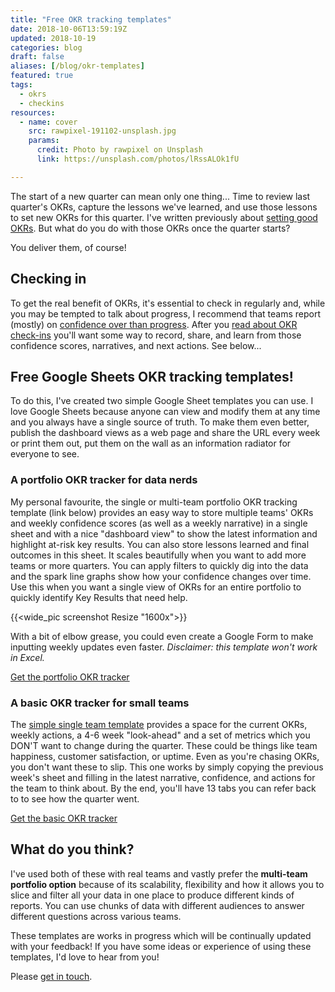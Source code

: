 ```yaml
---
title: "Free OKR tracking templates"
date: 2018-10-06T13:59:19Z
updated: 2018-10-19
categories: blog  
draft: false
aliases: [/blog/okr-templates]
featured: true
tags:
  - okrs
  - checkins
resources:
  - name: cover
    src: rawpixel-191102-unsplash.jpg
    params:
      credit: Photo by rawpixel on Unsplash
      link: https://unsplash.com/photos/lRssALOk1fU

---
```


The start of a new quarter can mean only one thing... Time to review last quarter's OKRs, capture the lessons we've learned, and use those lessons to set new OKRs for this quarter. I've written previously about [setting good OKRs](/blog/running-an-okr-setting-workshop). But what do you do with those OKRs once the quarter starts?

You deliver them, of course!

## Checking in
To get the real benefit of OKRs, it's essential to check in regularly and, while you may be tempted to talk about progress, I recommend that teams report (mostly) on [confidence over than progress](/blog/measure-confidence-not-progress). After you [read about OKR check-ins](/blog/okr-check-in-guide) you'll want some way to record, share, and learn from those confidence scores, narratives, and next actions. See below... 

<!--While it's nice to track progress towards your goals, [what really matters is how confident you are](/blog/measure-confidence-not-progress) that you'll achieve them and what you will do to improve that confidence. **Every week**, you should be checking in on each Key Result to see how confident you are in delivering it. I'll often do a quick "**Fist to Five**" with my teams for each Key Result. Each team member holds up 0-5 fingers as a way to state how confident they are that the Key Result will be delivered as it's written. A fist means "I have NO confidence that we will deliver this Key Result" and an open palm (5 fingers) means, I am 100% confident we will deliver this Key Result.

## Upping your confidence
After doing a quick vote, I'll check in with the highest and lowest votes to see why they feel the way they do, giving each person about 20 seconds to state their reasoning. Then we vote again until we have a good consensus. If confidence is any less than 5, I'll ask the group "What would it take to increase your confidence by one whole finger?" We discuss for a minute and then I ask "What actions (if any) will we commit to doing this week to make that happen?" Usually one or two key actions will come up for each Key Result. We write them down on our weekly scorecard and move on, promising to check in on these actions throughout the week during our Daily Stand-ups.-->

## Free Google Sheets OKR tracking templates!
To do this, I've created two simple Google Sheet templates you can use. I love Google Sheets because anyone can view and modify them at any time and you always have a single source of truth. To make them even better, publish the dashboard views as a web page and share the URL every week or print them out, put them on the wall as an information radiator for everyone to see.


### A portfolio OKR tracker for data nerds
My personal favourite, the single or multi-team portfolio OKR tracking template (link below) provides an easy way to store multiple teams' OKRs and weekly confidence scores (as well as a weekly narrative) in a single sheet and with a nice "dashboard view" to show the latest information and highlight at-risk key results. You can also store lessons learned and final outcomes in this sheet. It scales beautifully when you want to add more teams or more quarters. You can apply filters to quickly dig into the data and the spark line graphs show how your confidence changes over time. Use this when you want a single view of OKRs for an entire portfolio to quickly identify Key Results that need help.

{{<wide_pic screenshot Resize "1600x">}}
 
With a bit of elbow grease, you could even create a Google Form to make inputting weekly updates even faster. _Disclaimer: this template won't work in Excel._

<a id="openSignup" href="#" class="btn btn-large btn-primary">Get the portfolio OKR tracker</a>

<script language="javascript">

  document.getElementById('openSignup').addEventListener('click', function(event) {
    event.preventDefault();
    event.stopPropagation();
    $("#openSignup").hide();
    $("#signup").toggle();
  }, false);

</script>

<div class="container" id="signup" style="display: none; background: #ffe; border: 1px solid #333; padding-bottom: 1rem">
<h2>Nearly there...</h2>
<p>Please sign up for my mailing list and instantly receive your link to the Google Sheets multi-team (portfolio) OKR tracker.</p>
  <form id="mc-embedded-subscribe-form" class="validate form-inline" action="https://peterkappus.us1.list-manage.com/subscribe/post?u=10ffa78e08f6e78889f89ddb0&amp;id=36bceac653" method="post" name="mc-embedded-subscribe-form" target="_blank">
    <div class="d-inline-flex" style="width:100%">
      <div style="flex-grow: 1">
        <div class="mc-field-group">
          <label for="mce-FIRST_NAME" class="sr-only">First Name </label>
          <input class="form-control form-control-lg mr-3 required email" style="width:90%"  type="text" value="" name="FIRST_NAME" id="mce-FIRST_NAME" placeholder="First name">
        </div>
      </div>
      <div style="flex-grow: 1">
        <label class="sr-only" for="EMAIL">Email</label> <input id="mce-EMAIL" class="form-control form-control-lg mr-3 required email" style="width:100%" type="email" value name="EMAIL" placeholder="Email" required>
        <div style="position: absolute; left: -5000px;" aria-hidden="true">
          <input type="text" name="b_10ffa78e08f6e78889f89ddb0_36bceac653" tabindex="-1" value></div>
        </div>
        <div>
          <input class="btn btn-primary btn-lg" type="submit" value="Subscribe" name="subscribe" style="margin-left: 2rem"><div id="mce-responses" class="clear"></div>
          <div id="mce-error-response" class="response" style="display:none"></div>
          <div id="mce-success-response" class="response" style="display:none"></div>
        </div>
      </div>
    </form>
</div>


### A basic OKR tracker for small teams
The [simple single team template](https://docs.google.com/spreadsheets/d/11oc_gVInaBYuY_4zSddWR1x_2m0moOPmTfc7Ds3Dl5Y/edit#gid=0) provides a space for the current OKRs, weekly actions, a 4-6 week "look-ahead" and a set of metrics which you DON'T want to change during the quarter. These could be things like team happiness, customer satisfaction, or uptime. Even as you're chasing OKRs, you don't want these to slip. This one works by simply copying the previous week's sheet and filling in the latest narrative, confidence, and actions for the team to think about. By the end, you'll have 13 tabs you can refer back to to see how the quarter went.

<a href="https://docs.google.com/spreadsheets/d/11oc_gVInaBYuY_4zSddWR1x_2m0moOPmTfc7Ds3Dl5Y/edit#gid=0" class="btn btn-large btn-primary">Get the basic OKR tracker</a>

## What do you think?
I've used both of these with real teams and vastly prefer the **multi-team portfolio option** because of its scalability, flexibility and how it allows you to slice and filter all your data in one place to produce different kinds of reports. You can use chunks of data with different audiences to answer different questions across various teams.

These templates are works in progress which will be continually updated with your feedback! If you have some ideas or experience of using these templates, I'd love to hear from you! 

Please [get in touch](/contact).
